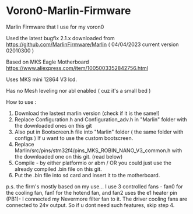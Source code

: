 # Voron0-Marlin-Firmware
Marlin Firmware that I use for my voron0

Used the latest bugfix 2.1.x
downloaded from https://github.com/MarlinFirmware/Marlin
( 04/04/2023 current version 02010300 )

Based on MKS Eagle Motherboard
https://www.aliexpress.com/item/1005003352842756.html

Uses MKS mini 12864 V3 lcd.

Has no Mesh leveling nor abl enabled ( cuz it's a small bed )


How to use : 

1. Download the lastest marlin version (check if it is the same!)
2. Replace Configuration.h and Configuration_adv.h in "Marlin" folder with the downloaded ones on this git
3. Also put in Bootscreen.h file into "Marlin" folder ( the same folder with configs ) If u want to use the custom bootscreen.
4. Replace Marlin/src/pins/stm32f4/pins_MKS_ROBIN_NANO_V3_common.h with the downloaded one on this git. (read below)
5. Compile - by either platformio or abm / OR you could just use the already compiled .bin file on this git.
6. Put the .bin file into sd card and insert it to the motherboard.

p.s. the firm's mostly based on my use...
I use 3 controlled fans - fan0 for the cooling fan, fan1 for the hotend fan, and fan2 uses the e1 heater pin (PB1)- I connected my Nevermore filter fan to it.
The driver cooling fans are connected to 24v output.
So if u dont need such features, skip step 4.
